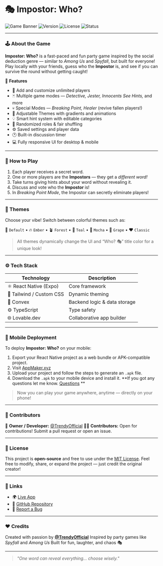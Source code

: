 

# 🎭 Impostor: Who?

![Game Banner](https://img.shields.io/badge/Impostor%20Who%3F-Free%20to%20Play-blueviolet?style=for-the-badge)
![Version](https://img.shields.io/badge/version-1.0.0-ff69b4?style=for-the-badge)
![License](https://img.shields.io/badge/license-MIT-green?style=for-the-badge)
![Status](https://img.shields.io/badge/status-Active-brightgreen?style=for-the-badge)

---

### 🕹️ About the Game

**Impostor: Who?** is a fast-paced and fun party game inspired by the social deduction genre — similar to *Among Us* and *Spyfall*, but built for everyone!
Play locally with your friends, guess who the **Impostor** is, and see if you can survive the round without getting caught!

🧩 **Features**

* 👥 Add and customize unlimited players
* 🃏 Multiple game modes — *Detective, Jester, Innocents See Hints,* and more
* 💀 Special Modes — *Breaking Point, Healer* (revive fallen players!)
* 🎨 Adjustable Themes with gradients and animations
* 💡 Smart hint system with editable categories
* 🔄 Randomized roles & fair shuffling
* ⚙️ Saved settings and player data
* 🕐 Built-in discussion timer
* 💻 Fully responsive UI for desktop & mobile

---

### 🧠 How to Play

1. Each player receives a secret word.
2. One or more players are the **Impostors** — they get a *different word!*
3. Take turns giving hints about your word without revealing it.
4. Discuss and vote who the **Impostor** is!
5. In *Breaking Point Mode*, the Impostor can secretly eliminate players!

---

### 🎨 Themes

Choose your vibe!
Switch between colorful themes such as:

🌈 `Default` • 🔥 `Ember` • 🪴 `Forest` • 🩵 `Teal` • 🩶 `Mocha` • 💜 `Grape` • ❤️ `Classic`

> All themes dynamically change the UI and “Who? 🎭” title color for a unique look!

---

### ⚙️ Tech Stack

| Technology | Description |
|-------------|--------------|
| ⚛️ React Native (Expo) | Core framework |
| 🎨 Tailwind / Custom CSS | Dynamic theming |
| 💾 Convex | Backend logic & data storage |
| ⚙️ TypeScript | Type safety |
| 🌐 Lovable.dev | Collaborative app builder |

---

### 📱 Mobile Deployment

To deploy **Impostor: Who?** on your mobile:

1. Export your React Native project as a web bundle or APK-compatible project.
2. Visit [AppMaker.xyz](https://create.appmaker.xyz/)
3. Upload your project and follow the steps to generate an `.apk` file.
4. Download the `.apk` to your mobile device and install it.
    **If you got any questions let me know. [Questions](https://github.com/TrendyOfficial/Imposter-Who/issues) **
> Now you can play your game anywhere, anytime — directly on your phone!

---

### 🤝 Contributors

👑 **Owner / Developer:** [@TrendyOfficial](https://github.com/TrendyOfficial)
🧑‍💻 **Contributors:** Open for contributions! Submit a pull request or open an issue.

---

### 📜 License

This project is **open-source** and free to use under the [MIT License](LICENSE).
Feel free to modify, share, or expand the project — just credit the original creator!

---

### 🚀 Links

* 🌍 [Live App](https://school-who.lovable.app/)
* 💾 [GitHub Repository](https://github.com/TrendyOfficial/School-Who-)
* 💬 [Report a Bug](https://github.com/TrendyOfficial/School-Who-/issues)

---

### ❤️ Credits

Created with passion by **[@TrendyOfficial](https://github.com/TrendyOfficial)**
Inspired by party games like *Spyfall* and *Among Us*
Built for fun, laughter, and chaos 🎭

---

> *"One word can reveal everything... choose wisely."*
